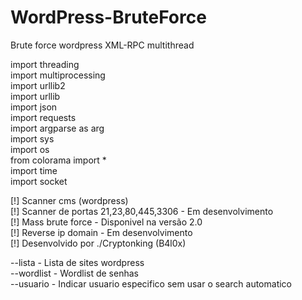# WordPress-BruteForce
Brute force wordpress XML-RPC multithread

import threading<br>
import multiprocessing<br>
import urllib2<br>
import urllib<br>
import json<br>
import requests<br>
import argparse as arg<br>
import sys<br>
import os<br>
from colorama import *<br>
import time<br>
import socket<br>

[!] Scanner cms (wordpress)<br>
[!] Scanner de portas 21,23,80,445,3306 - Em desenvolvimento<br>
[!] Mass brute force - Disponivel na versão 2.0<br>
[!] Reverse ip domain - Em desenvolvimento<br>
[!] Desenvolvido por ./Cryptonking (B4l0x)<br>

--lista - Lista de sites wordpress<br>
--wordlist - Wordlist de senhas<br>
--usuario - Indicar usuario especifico sem usar o search automatico
